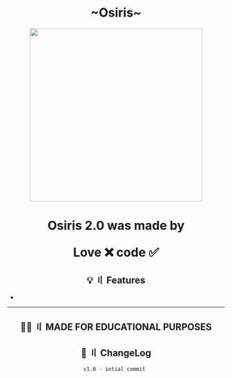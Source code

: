 <div align="center">
<h1>~Osiris~</h1>

<img src="https://raw.githubusercontent.com/never-mind-who/imageVengeance/master/logo2.png" height="400px" length="400px">
<h1>
Osiris 2.0 was made by

Love ❌ code ✅
</h1>

## <a id="features"></a >💡 〢 Features

- 

---
## <a id="educational"></a>👨‍💻 〢 MADE FOR EDUCATIONAL PURPOSES
  
## <a id="changelog"></a>💭 〢 ChangeLog

```diff
v1.0 - intial commit 
```

</div>
